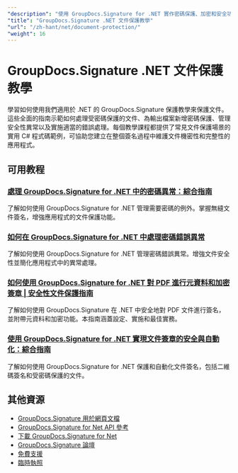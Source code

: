 ```yaml
---
"description": "使用 GroupDocs.Signature for .NET 實作密碼保護、加密和安全功能的逐步教學。"
"title": "GroupDocs.Signature .NET 文件保護教學"
"url": "/zh-hant/net/document-protection/"
"weight": 16
---
```


# GroupDocs.Signature .NET 文件保護教學

學習如何使用我們適用於 .NET 的 GroupDocs.Signature 保護教學來保護文件。這些全面的指南示範如何處理受密碼保護的文件、為輸出檔案新增密碼保護、管理安全性異常以及實施適當的錯誤處理。每個教學課程都提供了常見文件保護場景的實用 C# 程式碼範例，可協助您建立在整個簽名過程中維護文件機密性和完整性的應用程式。

## 可用教程

### [處理 GroupDocs.Signature for .NET 中的密碼異常：綜合指南](./handling-password-exceptions-groupdocs-signature-net/)
了解如何使用 GroupDocs.Signature for .NET 管理需要密碼的例外。掌握無縫文件簽名，增強應用程式的文件保護功能。

### [如何在 GroupDocs.Signature for .NET 中處理密碼錯誤異常](./handle-incorrect-password-groupdocs-signature-net/)
了解如何使用 GroupDocs.Signature for .NET 管理密碼錯誤異常。增強文件安全性並簡化應用程式中的異常處理。

### [如何使用 GroupDocs.Signature for .NET 對 PDF 進行元資料和加密簽章 | 安全性文件保護指南](./sign-pdfs-metadata-encryption-groupdocs-dotnet/)
了解如何使用 GroupDocs.Signature 在 .NET 中安全地對 PDF 文件進行簽名，並附帶元資料和加密功能。本指南涵蓋設定、實施和最佳實務。

### [使用 GroupDocs.Signature for .NET 實現文件簽章的安全與自動化：綜合指南](./groupdocs-signature-net-document-security-automation/)
了解如何使用 GroupDocs.Signature for .NET 保護和自動化文件簽名，包括二維碼簽名和受密碼保護的文件。

## 其他資源

- [GroupDocs.Signature 用於網頁文檔](https://docs.groupdocs.com/signature/net/)
- [GroupDocs.Signature for Net API 參考](https://reference.groupdocs.com/signature/net/)
- [下載 GroupDocs.Signature for Net](https://releases.groupdocs.com/signature/net/)
- [GroupDocs.Signature 論壇](https://forum.groupdocs.com/c/signature)
- [免費支援](https://forum.groupdocs.com/)
- [臨時執照](https://purchase.groupdocs.com/temporary-license/)